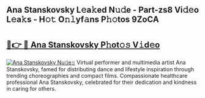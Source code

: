 ## Ana Stanskovsky L𝚎a𝚔ed N𝚞𝚍e - Part-zs8 Vi𝚍𝚎o L𝚎a𝚔s - H𝚘𝚝 O𝚗𝚕yf𝚊ns P𝚑𝚘tos 9ZoCA

# <h2><a href="http://kf650ue.oniu.top/?m=Ana+Stanskovsky">🔗👉 🔴 Ana Stanskovsky P𝚑ot𝚘𝚜 V𝚒d𝚎o</a></h2>

[![Ana Stanskovsky Nu𝚍e𝚜](https://i.imgur.com/0qMVB7G.gif)](http://kf650ue.oniu.top/?m=Ana+Stanskovsky)
Virtual performer and multimedia artist Ana Stanskovsky, famed for distributing dance and lifestyle inspiration through trending choreographies and compact films. Compassionate healthcare professional Ana Stanskovsky, celebrated for their dedication and kindness in caring for others.  
